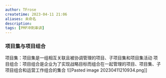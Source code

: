 ```yaml
---
author: TFrose
createtime: 2023-04-11 21:06
aliases: 未命名
description:
tags: [PMP冲刺串讲]
---
```


### 项目集与项目组合
项目集：项目集是一组相互关联且被协调管理的项目、子项目集和项目集活动
项目组合：项目组合是企业为了实现战略目标而组合在一起管理的项目、项目集、子项目组合和运营工作组合的集合
![[Pasted image 20230411210934.png]]
 
